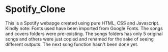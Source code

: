 # Spotify_Clone
This is a Spotify webapge created using pure HTML, CSS and Javascript.
Kindly note: Fonts used have been imported from Google Fonts.
The songs and covers folders were pre-existing. The songs folders has only 5 original songs and others were just copied and renamed for the sake of seeing different outputs.
The next song function hasn't been done yet.

